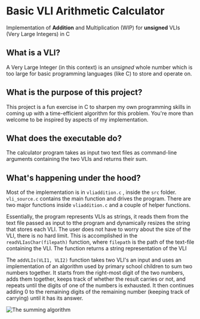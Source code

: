 # Basic VLI Arithmetic Calculator

Implementation of **Addition** and Multiplication (WIP) for **unsigned** VLIs (Very Large Integers) in C

## What is a VLI?

A Very Large Integer (in this context) is an _unsigned_ whole number which is too large for basic programming languages (like C) to store and operate on.

## What is the purpose of this project?

This project is a fun exercise in C to sharpen my own programming skills in coming up with a time-efficient algorithm for this problem. You're more than welcome to be inspired by aspects of my implementation.

## What does the executable do?

The calculator program takes as input two text files as command-line arguments containing the two VLIs and returns their sum.

## What's happening under the hood?

Most of the implementation is in ```vliaddition.c``` , inside the ```src``` folder. ```vli_source.c``` contains the main function and drives the program. There are two major functions inside ```vliaddition.c``` and a couple of helper functions.

Essentially, the program represents VLIs as strings, it reads them from the text file passed as input to tthe program and dynamically resizes the string that stores each VLI. The user does not have to worry about the size of the VLI, there is no hard limit. This is accomplished in the ```readVLIasChar(filepath)``` function, where ```filepath``` is the path of the text-file containing the VLI. The function returns a string representation of the VLI

The ```addVLIs(VLI1, VLI2)``` function takes two VLI's an input and uses an implementation of an algorithm used by primary school children to sum two numbers together. It starts from the right-most digit of the two numbers, adds them together, keeps track of whether the result carries or not, and repeats until the digits of one of the numbers is exhausted. It then continues adding 0 to the remaining digits of the remaining number (keeping track of carrying) until it has its answer.

![The summing algorithm](https://www.google.com/url?sa=i&url=http%3A%2F%2Fmath.biola.edu%2Fmath120%2Fhhv%2Fch10_videos.html&psig=AOvVaw0wIVd0vte1rC-kd3vQ25Qq&ust=1670416737875000&source=images&cd=vfe&ved=0CA8QjRxqFwoTCJDixbSB5fsCFQAAAAAdAAAAABAG "Algorithm")
